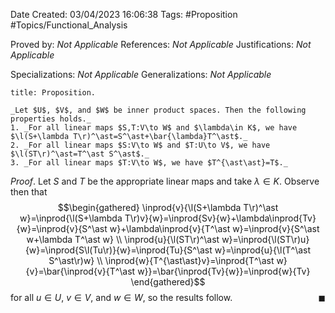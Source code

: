 <div class="topSpace"></div>

Date Created: 03/04/2023 16:06:38
Tags: #Proposition #Topics/Functional_Analysis

Proved by: _Not Applicable_
References: _Not Applicable_
Justifications: _Not Applicable_

Specializations: _Not Applicable_
Generalizations: _Not Applicable_

``` ad-Proposition
title: Proposition.

_Let $U$, $V$, and $W$ be inner product spaces. Then the following properties holds._
1. _For all linear maps $S,T:V\to W$ and $\lambda\in K$, we have $\l(S+\lambda T\r)^\ast=S^\ast+\bar{\lambda}T^\ast$._
2. _For all linear maps $S:V\to W$ and $T:U\to V$, we have $\l(ST\r)^\ast=T^\ast S^\ast$._
3. _For all linear maps $T:V\to W$, we have $T^{\ast\ast}=T$._

```

_Proof_. Let $S$ and $T$ be the appropriate linear maps and take $\lambda\in K$. Observe then that
$$\begin{gathered}
    \inprod{v}{\l(S+\lambda T\r)^\ast w}=\inprod{\l(S+\lambda T\r)v}{w}=\inprod{Sv}{w}+\lambda\inprod{Tv}{w}=\inprod{v}{S^\ast w}+\lambda\inprod{v}{T^\ast w}=\inprod{v}{S^\ast w+\lambda T^\ast w} \\
    \inprod{u}{\l(ST\r)^\ast w}=\inprod{\l(ST\r)u}{w}=\inprod{S\l(Tu\r)}{w}=\inprod{Tu}{S^\ast w}=\inprod{u}{\l(T^\ast S^\ast\r)w} \\
    \inprod{w}{T^{\ast\ast}v}=\inprod{T^\ast w}{v}=\bar{\inprod{v}{T^\ast w}}=\bar{\inprod{Tv}{w}}=\inprod{w}{Tv}
\end{gathered}$$
for all $u\in U$, $v\in V$, and $w\in W$, so the results follow.<span style="float:right;">$\blacksquare$</span>

